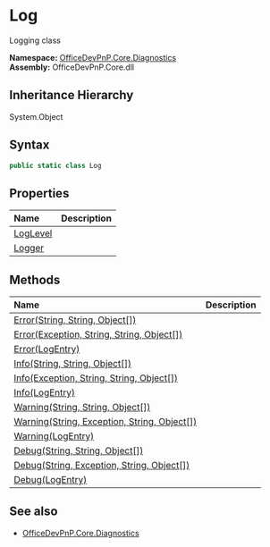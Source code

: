 # Log
Logging class  

**Namespace:** [OfficeDevPnP.Core.Diagnostics](OfficeDevPnP.Core.Diagnostics.md)  
**Assembly:** OfficeDevPnP.Core.dll  
## Inheritance Hierarchy
System.Object  

## Syntax
```C#
public static class Log
```
## Properties
|**Name**|**Description**|
|:-----|:-----|
| [LogLevel](OfficeDevPnP.Core.Diagnostics.Log.LogLevel.md) | 
| [Logger](OfficeDevPnP.Core.Diagnostics.Log.Logger.md) | 
## Methods
|**Name**|**Description**|
|:-----|:-----|
| [Error(String, String, Object[])](OfficeDevPnP.Core.Diagnostics.Log.b3fc8007.md) | 
| [Error(Exception, String, String, Object[])](OfficeDevPnP.Core.Diagnostics.Log.da673294.md) | 
| [Error(LogEntry)](OfficeDevPnP.Core.Diagnostics.Log.15eda150.md) | 
| [Info(String, String, Object[])](OfficeDevPnP.Core.Diagnostics.Log.6576d496.md) | 
| [Info(Exception, String, String, Object[])](OfficeDevPnP.Core.Diagnostics.Log.6ea4e626.md) | 
| [Info(LogEntry)](OfficeDevPnP.Core.Diagnostics.Log.8c067646.md) | 
| [Warning(String, String, Object[])](OfficeDevPnP.Core.Diagnostics.Log.6f70daff.md) | 
| [Warning(String, Exception, String, Object[])](OfficeDevPnP.Core.Diagnostics.Log.f463a244.md) | 
| [Warning(LogEntry)](OfficeDevPnP.Core.Diagnostics.Log.6f2f1dde.md) | 
| [Debug(String, String, Object[])](OfficeDevPnP.Core.Diagnostics.Log.515334b0.md) | 
| [Debug(String, Exception, String, Object[])](OfficeDevPnP.Core.Diagnostics.Log.1f63fd5.md) | 
| [Debug(LogEntry)](OfficeDevPnP.Core.Diagnostics.Log.c7cf2a1a.md) | 
## See also
- [OfficeDevPnP.Core.Diagnostics](OfficeDevPnP.Core.Diagnostics.md)
